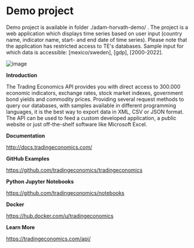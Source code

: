 # Demo project

Demo project is available in folder ./adam-horvath-demo/ . The project is a web application which displays time series based on user input (country name, indicator name, start- and end date of time series). Please note that the application has restricted access to TE's databases. Sample input for which data is accessible: [mexico/sweden], [gdp], [2000-2022].

![image](https://user-images.githubusercontent.com/83016858/221406627-9796075c-6e36-452f-94c3-c4959a6a437d.png)

**Introduction**

The Trading Economics API provides you with direct access to 300.000 economic indicators, exchange rates, stock market indexes, government bond yields and commodity prices. Providing several request methods to query our databases, with samples available in different programming languages, it is the best way to export data in XML, CSV or JSON format. The API can be used to feed a custom developed application, a public website or just off-the-shelf software like Microsoft Excel.



**Documentation**

http://docs.tradingeconomics.com/

**GitHub Examples**

https://github.com/tradingeconomics/tradingeconomics


**Python Jupyter Notebooks**

https://github.com/tradingeconomics/notebooks


**Docker**

https://hub.docker.com/u/tradingeconomics


**Learn More**

https://tradingeconomics.com/api/





